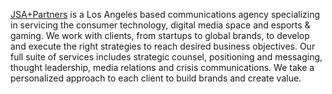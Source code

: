 [JSA+Partners](https://www.jsapartners.co/) is a Los Angeles based communications agency specializing in servicing the consumer technology, digital media space and esports & gaming. We work with clients, from startups to global brands, to develop and execute the right strategies to reach desired business objectives. Our full suite of services includes strategic counsel, positioning and messaging, thought leadership, media relations and crisis communications. We take a personalized approach to each client to build brands and create value.
